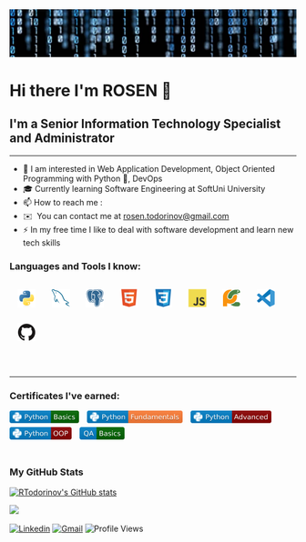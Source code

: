 <!-- <img src="follow_back.gif" alt="Follow Back"> -->
<img src="background.jpg" alt="Analyst">

#  Hi there I'm ROSEN 👋

## I'm a Senior Information Technology Specialist and Administrator
----------------------------------------------------------

* 👀 I am interested in Web Application Development, Object Oriented Programming with Python 🐍, DevOps
* 🎓 Currently learning Software Engineering at SoftUni University
* 📫 How to reach me :
* ✉️  You can contact me at [rosen.todorinov@gmail.com](mailto:rosen.todorinov@gmail.com)
* ⚡ In my free time I like to deal with software development and learn new tech skills

### Languages and Tools I know:
<div style="display: flex; flex-wrap: wrap">
  <img align="left" alt="python" height="32px" src="./icons/python_original_ico.svg" style="padding:1em;" />
  <img align="left" alt="mysql" height="32px" src="./icons/mysql_original_ico.svg" style="padding:1em;" />
  <img align="left" alt="postgresql" height="32px" src="./icons/postgresql_plain_ico.svg" style="padding:1em;" />
  <img align="left" alt="html5" height="32px" src="./icons/html5_original_ico.svg" style="padding:1em;" />
  <img align="left" alt="css3" height="32px" src="./icons/css3_original_ico.svg" style="padding:1em;" />
  <img align="left" alt="javascript" height="32px" src="./icons/javascript_original_ico.svg" style="padding:1em;" />
  <img align="left" alt="pycharm" height="32px" src="./icons/pycharm_original_ico.svg" style="padding:1em;" />
  <img align="left" alt="vscode" height="32px" src="./icons/vscode_original_ico.svg" style="padding:1em;" />
  <img align="left" alt="github" height="32px" src="./icons/github_original_ico.svg" style="padding:1em; " />
</div>
<br />
<br />
<hr />

### Certificates I've earned:
<div style="display: flex; flex-wrap: wrap">
  <!-- https://img.shields.io/badge/Python-OOP-darkred?logo=Python&labelColor=blue&logoColor=white&style=flat -->
<a href="./certificates/python_basics_cert.jpeg"><img align="left" alt="basics" height="22px" src="./badges/python_basics_badge.svg" style="padding-right:1em; padding-bottom:0.5em;"/></a>
<a href="./certificates/python_fundamentals_cert.jpeg"><img align="left" alt="fundamentals" height="22px" src="./badges/python_fundamentals_badge.svg" style="padding-right:1em;
padding-bottom:0.5em;"/></a>
<a href="./certificates/python_advanced_cert.jpeg"><img align="left" alt="advanced" height="22px" src="./badges/python_advanced_badge.svg" style="padding-right:1em; padding-bottom:0.5em;"/></a>
<a href="./certificates/python_oop_cert.jpeg"><img align="left" alt="oop" height="22px" src="./badges/python_oop_badge.svg" style="padding-right:1em; padding-bottom:0.5em;"/></a>
<a href="./certificates/qa_basics_cert.jpeg"><img align="left" alt="oop" height="22px" src="./badges/qa_basics_badge.svg" style="padding-right:1em; padding-bottom:0.5em;"/></a>
  
  
</div>
<br />

### My GitHub Stats

<a href="http://www.github.com/RTodorinov"><img src="https://github-readme-stats.vercel.app/api?username=RTodorinov&show_icons=true&hide=&count_private=true&title_color=0891b2&text_color=ffffff&icon_color=0891b2&bg_color=1c1917&hide_border=true&show_icons=true" alt="RTodorinov's GitHub stats" /></a>

<a href="http://www.github.com/RTodorinov"><img src="https://github-readme-streak-stats.herokuapp.com/?user=RTodorinov&stroke=ffffff&background=1c1917&ring=0891b2&fire=0891b2&currStreakNum=ffffff&currStreakLabel=0891b2&sideNums=ffffff&sideLabels=ffffff&dates=ffffff&hide_border=true" /></a>

[![Linkedin](https://img.shields.io/badge/-LinkedIn-blue?style=flat&logo=Linkedin&logoColor=white)](https://www.linkedin.com/in/rosen-todorinov-b64000117/)
[![Gmail](https://img.shields.io/badge/-Gmail-c14438?style=flat&logo=Gmail&logoColor=white)](mailto:rosen.todorinov@gmail.com)
![Profile Views](https://komarev.com/ghpvc/?username=RTodorinov&color=green)

